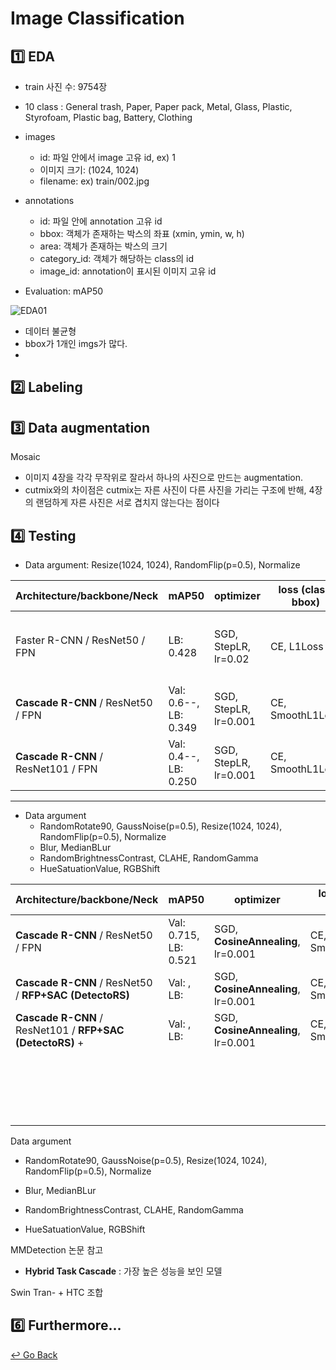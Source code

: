 # Image Classification

## :one: EDA

- train 사진 수: 9754장
- 10 class : General trash, Paper, Paper pack, Metal, Glass, Plastic, Styrofoam, Plastic bag, Battery, Clothing

- images
  - id: 파일 안에서 image 고유 id, ex) 1
  - 이미지 크기: (1024, 1024)
  - filename: ex) train/002.jpg
- annotations
  - id: 파일 안에 annotation 고유 id
  - bbox: 객체가 존재하는 박스의 좌표 (xmin, ymin, w, h)
  - area: 객체가 존재하는 박스의 크기
  - category_id: 객체가 해당하는 class의 id
  - image_id: annotation이 표시된 이미지 고유 id

- Evaluation: mAP50

![EDA01](https://user-images.githubusercontent.com/60209937/135449907-d98f887c-3cb1-45da-8942-5b318bea6dcd.png)

- 데이터 불균형
- bbox가 1개인 imgs가 많다.
- 


## :two: Labeling



## :three: Data augmentation

Mosaic

- 이미지 4장을 각각 무작위로 잘라서 하나의 사진으로 만드는 augmentation.
- cutmix와의 차이점은 cutmix는 자른 사진이 다른 사진을 가리는 구조에 반해, 4장의 랜덤하게 자른 사진은 서로 겹치지 않는다는 점이다



## :four: Testing

- Data argument: Resize(1024, 1024), RandomFlip(p=0.5), Normalize

| Architecture/backbone/Neck          | mAP50                 | optimizer             | loss (class, bbox) | batch_size, epochs | ETC                                    |
| ----------------------------------- | --------------------- | --------------------- | ------------------ | ------------------ | -------------------------------------- |
| Faster R-CNN / ResNet50 / FPN       | LB: 0.428             | SGD, StepLR, lr=0.02  | CE, L1Loss         | 2, 12              | baseline에 있는 data argument   그대로 |
| **Cascade R-CNN** / ResNet50 / FPN  | Val: 0.6--, LB: 0.349 | SGD, StepLR, lr=0.001 | CE, SmoothL1Loss   | 4, 37              |                                        |
| **Cascade R-CNN** / ResNet101 / FPN | Val: 0.4--, LB: 0.250 | SGD, StepLR, lr=0.001 | CE, SmoothL1Loss   | 4, 36              |                                        |

---

- Data argument
  - RandomRotate90, GaussNoise(p=0.5), Resize(1024, 1024), RandomFlip(p=0.5), Normalize
  - Blur, MedianBLur
  - RandomBrightnessContrast, CLAHE, RandomGamma
  - HueSatuationValue, RGBShift

| Architecture/backbone/Neck                                   | mAP50                 | optimizer                          | loss (class, bbox) | batch_size, epochs | ETC                                      |
| ------------------------------------------------------------ | --------------------- | ---------------------------------- | ------------------ | ------------------ | ---------------------------------------- |
| **Cascade R-CNN** / ResNet50 / FPN                           | Val: 0.715, LB: 0.521 | SGD, **CosineAnnealing**, lr=0.001 | CE, SmoothL1Loss   | 4, 36              | Data argument 추가                       |
| **Cascade R-CNN** / ResNet50 / **RFP+SAC**  **(DetectoRS)**  | Val: , LB:            | SGD, **CosineAnnealing**, lr=0.001 | CE, SmoothL1Loss   | 4, 36              |                                          |
| **Cascade R-CNN** / ResNet101 / **RFP+SAC**  **(DetectoRS)** + | Val: , LB:            | SGD, **CosineAnnealing**, lr=0.001 | CE, SmoothL1Loss   | 4, 36              |                                          |
|                                                              |                       |                                    |                    |                    |                                          |
|                                                              |                       |                                    |                    |                    |                                          |
|                                                              |                       |                                    |                    |                    | Stratified Group k-Fold Cross-Validation |



Data argument

- RandomRotate90, GaussNoise(p=0.5), Resize(1024, 1024), RandomFlip(p=0.5), Normalize

- Blur, MedianBLur
- RandomBrightnessContrast, CLAHE, RandomGamma
- HueSatuationValue, RGBShift

MMDetection 논문 참고

- **Hybrid Task Cascade** : 가장 높은 성능을 보인 모델

Swin Tran- + HTC 조합





## :six: Furthermore...





[↩️ Go Back](https://github.com/lisy0123/Boostcamp_AI_Tech)
